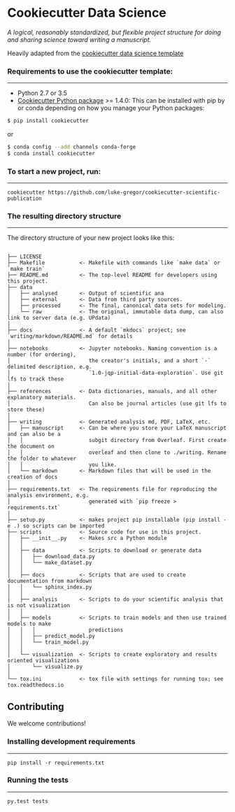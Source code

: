 # Cookiecutter Data Science

_A logical, reasonably standardized, but flexible project structure for doing and sharing science toward writing a manuscript._


Heavily adapted from the [cookiecutter data science template]()


### Requirements to use the cookiecutter template:
-----------
 - Python 2.7 or 3.5
 - [Cookiecutter Python package](http://cookiecutter.readthedocs.org/en/latest/installation.html) >= 1.4.0: This can be installed with pip by or conda depending on how you manage your Python packages:

``` bash
$ pip install cookiecutter
```

or

``` bash
$ conda config --add channels conda-forge
$ conda install cookiecutter
```


### To start a new project, run:
------------

    cookiecutter https://github.com/luke-gregor/cookiecutter-scientific-publication


### The resulting directory structure
------------

The directory structure of your new project looks like this: 

```

├── LICENSE
├── Makefile           <- Makefile with commands like `make data` or `make train`
├── README.md          <- The top-level README for developers using this project.
├── data
│   ├── analysed       <- Output of scientific ana
│   ├── external       <- Data from third party sources.
│   ├── processed      <- The final, canonical data sets for modeling.
│   └── raw            <- The original, immutable data dump, can also link to server data (e.g. UPdata)
│
├── docs               <- A default `mkdocs` project; see `writing/markdown/README.md` for details
│
├── notebooks          <- Jupyter notebooks. Naming convention is a number (for ordering),
│                         the creator's initials, and a short `-` delimited description, e.g.
│                         `1.0-jqp-initial-data-exploration`. Use git lfs to track these
│
├── references         <- Data dictionaries, manuals, and all other explanatory materials.
│                         Can also be journal articles (use git lfs to store these)
│
├── writing            <- Generated analysis md, PDF, LaTeX, etc.
│   ├── manuscript     <- Can be where you store your LaTeX manuscript and can also be a 
│   │                     subgit directory from Overleaf. First create the document on 
│   │                     overleaf and then clone to ./writing. Rename the folder to whatever 
│   │                     you like. 
│   └── markdown       <- Markdown files that will be used in the creation of docs
│
├── requirements.txt   <- The requirements file for reproducing the analysis environment, e.g.
│                         generated with `pip freeze > requirements.txt`
│
├── setup.py           <- makes project pip installable (pip install -e .) so scripts can be imported
├── scripts            <- Source code for use in this project.
│   ├── __init__.py    <- Makes src a Python module
│   │
│   ├── data           <- Scripts to download or generate data
│   │   ├── download_data.py
│   │   └── make_dataset.py
│   │
│   ├── docs           <- Scripts that are used to create documentation from markdown
│   │   └── sphinx_index.py
│   │
│   ├── analysis       <- Scripts to do your scientific analysis that is not visualization
│   │
│   ├── models         <- Scripts to train models and then use trained models to make
│   │   │                 predictions
│   │   ├── predict_model.py
│   │   └── train_model.py
│   │
│   └── visualization  <- Scripts to create exploratory and results oriented visualizations
│       └── visualize.py
│
└── tox.ini            <- tox file with settings for running tox; see tox.readthedocs.io

```

## Contributing

We welcome contributions!

### Installing development requirements
------------

    pip install -r requirements.txt

### Running the tests
------------

    py.test tests
